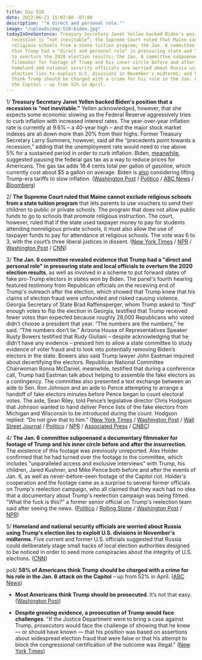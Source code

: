 ```yaml
---
title: Day 518
date: 2022-06-21 15:07:00 -07:00
description: '"A direct and personal role."'
image: "/uploads/day-518-biden.jpg"
todayInOneSentence: Treasury Secretary Janet Yellen backed Biden's position that a
  recession is “not inevitable”; the Supreme Court ruled that Maine cannot exclude
  religious schools from a state tuition program; the Jan. 6 committee revealed evidence
  that Trump had a "direct and personal role" in pressuring state and local officials
  to overturn the 2020 election results; the Jan. 6 committee subpoenaed a documentary
  filmmaker for footage of Trump and his inner circle before and after the insurrection;
  homeland and national security officials are worried about Russia using Trump's
  election lies to exploit U.S. divisions in November's midterms; and 58% of Americans
  think Trump should be charged with a crime for his role in the Jan. 6 attack on
  the Capitol – up from 52% in April.
---
```


1/ **Treasury Secretary Janet Yellen backed Biden's position that a recession is “not inevitable.”** Yellen acknowledged, however, that she expects some economic slowing as the Federal Reserve aggressively tries to curb inflation with increased interest rates. The year-over-year inflation rate is currently at 9.6% – a 40-year high – and the major stock market indexes are all down more than 20% from their highs. Former Treasury Secretary Larry Summers, however, said all the “precedents point towards a recession,” adding that the unemployment rate would need to rise above 5% for a sustained period in order to curb inflation. Biden, [meanwhile](https://www.usatoday.com/story/news/politics/2022/06/20/biden-federal-gas-tax-decision-end-week/7681782001/), suggested pausing the federal gas tax as a way to reduce prices for Americans. The gas tax adds 18.4 cents total per gallon of gasoline, which currently cost about $5 a gallon on average. Biden is [also](https://www.cnn.com/2022/06/20/politics/biden-trump-tariffs-china-inflation-economy/index.html) considering lifting Trump-era tariffs to slow inflation. ([Washington Post](https://www.washingtonpost.com/politics/2022/06/19/inflation-yellen-deese/) / [Politico](https://www.politico.com/news/2022/06/19/recession-biden-administration-officials-00040719) / [ABC News](https://abcnews.go.com/Politics/recession-inevitable-inflation-remains-unacceptably-high-janet-yellen/story?id=85482728) / [Bloomberg](https://www.bloomberg.com/news/articles/2022-06-20/summers-says-us-needs-5-jobless-rate-for-five-years-to-ease-cpi#xj4y7vzkg?sref=MIBMEEoj))

2/ **The Supreme Court ruled that Maine cannot exclude religious schools from a state tuition program** that lets parents to use vouchers to send their children to public or private schools. The program that does not allow public funds to go to schools that promote religious instruction. The court, however, ruled that if the state used taxpayer money to pay for students attending nonreligious private schools, it must also allow the use of taxpayer funds to pay for attendance at religious schools. The vote was 6 to 3, with the court’s three liberal justices in dissent. ([New York Times](https://www.nytimes.com/2022/06/21/us/politics/supreme-court-maine-religious-schools.html) / [NPR](https://www.npr.org/2022/06/21/1105348236/supreme-court-rules-maines-tuition-assistance-program-must-cover-religious-schoo) / [Washington Post](https://www.washingtonpost.com/politics/2022/06/21/supreme-court-maine-religious-schools/) / [CNN](https://www.cnn.com/2022/06/21/politics/supreme-court-religious-schools/index.html))

3/ **The Jan. 6 committee revealed evidence that Trump had a "direct and personal role" in pressuring state and local officials to overturn the 2020 election results**, as well as involved in a scheme to put forward slates of fake pro-Trump electors in states won by Biden. The panel's fourth hearing featured testimony from Republican officials on the receiving end of Trump's outreach after the election, which showed that Trump knew that his claims of election fraud were unfounded and risked causing violence. Georgia Secretary of State Brad Raffensperger, whom Trump asked to “find” enough votes to flip the election in Georgia, testified that Trump received fewer votes than expected because roughly 28,000 Republicans who voted didn’t choose a president that year. “The numbers are the numbers,” he said. “The numbers don’t lie.” Arizona House of Representatives Speaker Rusty Bowers testified that Rudy Giuliani – despite acknowledging that he didn’t have any evidence – pressed him to allow a state committee to study evidence of voter fraud and to look into potentially removing Biden’s electors in the state. Bowers also said Trump lawyer John Eastman inquired about decertifying the electors. Republican National Committee Chairwoman Ronna McDaniel, meanwhile, testified that during a conference call, Trump had Eastman talk about helping to assemble the fake electors as a contingency. The committee also presented a text exchange between an aide to Sen. Ron Johnson and an aide to Pence attempting to arrange a handoff of fake electors minutes before Pence began to count electoral votes. The aide, Sean Riley, told Pence’s legislative director Chris Hodgson that Johnson wanted to hand deliver Pence lists of the fake electors from Michigan and Wisconsin to be introduced during the count. Hodgson replied: “Do not give that to him.” ([New York Times](https://www.nytimes.com/live/2022/06/21/us/jan-6-hearing-trump) / [Washington Post](https://www.washingtonpost.com/national-security/2022/06/21/jan-6-committee-hearings-live-updates-day-4/) / [Wall Street Journal](https://www.wsj.com/articles/jan-6-committee-to-examine-trumps-push-to-alter-2020-election-results-11655803801?mod=hp_lead_pos5) / [Politico](https://www.politico.com/news/2022/06/21/jan-6-panel-trump-overturn-2020-election-00040816) / [NPR](https://www.npr.org/live-updates/jan-6-hearings-day-4) / [Associated Press](https://apnews.com/article/2022-midterm-elections-capitol-siege-biden-donald-trump-presidential-70b3fad9f2b3d990c2e097c3d1143f1a) / [CNBC](https://www.cnbc.com/2022/06/21/jan-6-hearing-will-focus-on-trumps-pressure-on-georgias-raffensperger-others-to-overturn-2020-election.html))

4/ **The Jan. 6 committee subpoenaed a documentary filmmaker for footage of Trump and his inner circle before and after the insurrection**. The existence of this footage was previously unreported. Alex Holder confirmed that he had turned over the footage to the committee, which includes "unparalleled access and exclusive interviews" with Trump, his children, Jared Kushner, and Mike Pence both before and after the events of Jan. 6, as well as never-before-seen footage of the Capitol riot. Holder's cooperation and the footage came as a surprise to several former officials on Trump's reelection campaign, who all claimed that they each had no idea that a documentary about Trump's reelection campaign was being filmed. "What the fuck is this?" a former senior official on Trump's reelection team said after seeing the news. ([Politico](https://www.politico.com/news/2022/06/21/new-trump-tapes-subpoena-00040924) / [Rolling Stone](https://www.rollingstone.com/politics/politics-news/alex-holder-jan-6-committee-subpoena-1371644/) / [Washington Post](https://www.washingtonpost.com/politics/2022/06/21/attempted-revolution-was-televised-and-filmed/) / [NPR](https://www.npr.org/2022/06/21/1106402470/trump-documentary-unreleased-footage-jan-6-committee))

5/ **Homeland and national security officials are worried about Russia using Trump's election lies to exploit U.S. divisions in November's midterms**. Five current and former U.S. officials suggested that Russia could deliberately stage small hacks of local election authorities designed to be noticed in order to seed more conspiracies about the integrity of U.S. elections. ([CNN](https://www.cnn.com/2022/06/19/politics/us-worries-russia-exploit-divisions-2022-midterms/index.html))

poll/ **58% of Americans think Trump should be charged with a crime for his role in the Jan. 6 attack on the Capitol** – up from 52% in April. ([ABC News](https://abcnews.go.com/Politics/10-americans-trump-charged-jan-riot-poll/story?id=85482369))

* **Most Americans think Trump should be prosecuted**. It’s not that easy. ([Washington Post](https://www.washingtonpost.com/politics/2022/06/20/most-americans-think-trump-should-be-prosecuted-its-not-that-easy/))

* **Despite growing evidence, a prosecution of Trump would face challenges**. "If the Justice Department were to bring a case against Trump, prosecutors would face the challenge of showing that he knew — or should have known — that his position was based on assertions about widespread election fraud that were false or that his attempt to block the congressional certification of the outcome was illegal." ([New York Times](https://www.nytimes.com/2022/06/18/us/politics/trump-jan-6-legal-defense.html))